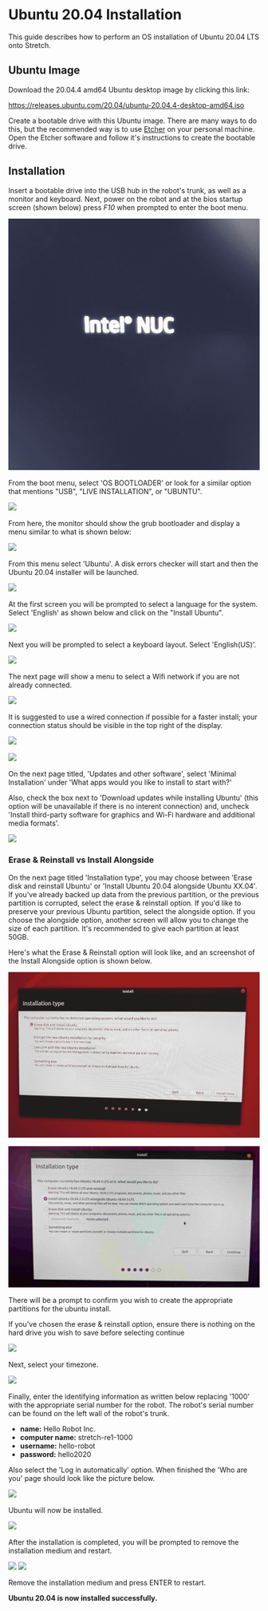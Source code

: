 # Ubuntu 20.04 Installation

This guide describes how to perform an OS installation of Ubuntu 20.04 LTS onto Stretch.

## Ubuntu Image

Download the 20.04.4 amd64 Ubuntu desktop image by clicking this link:

https://releases.ubuntu.com/20.04/ubuntu-20.04.4-desktop-amd64.iso

Create a bootable drive with this Ubuntu image. There are many ways to do this, but the recommended way is to use [Etcher](https://www.balena.io/etcher/) on your personal machine. Open the Etcher software and follow it's instructions to create the bootable drive.

## Installation

Insert a bootable drive into the USB hub in the robot's trunk, as well as a monitor and keyboard. Next, power on the robot and at the bios startup screen (shown below) press *F10* when prompted to enter the boot menu.

![](./images/NUC_startup.png)

From the boot menu, select 'OS BOOTLOADER' or look for a similar option that mentions "USB", "LIVE INSTALLATION", or "UBUNTU".

![](./images/BIOS_boot.png)

From here, the monitor should show the grub bootloader and display a menu similar to what is shown below:

![](./images/20.04/grub.png)

From this menu select 'Ubuntu'. A disk errors checker will start and then the Ubuntu 20.04 installer will be launched.

![](./images/20.04/installer_system_check.png)

At the first screen you will be prompted to select a language for the system. Select 'English' as shown below and click on the "Install Ubuntu".

![](./images/20.04/installer_language.png)

Next you will be prompted to select a keyboard layout. Select 'English(US)'.

![](./images/20.04/installer_keyboard.png)

The next page will show a menu to select a Wifi network if you are not already connected.

![](./images/20.04/installer_network.png)

It is suggested to use a wired connection if possible for a faster install; your connection status should be visible in the top right of the display.

![](./images/20.04/wifi.png)

![](./images/20.04/ethernet.png)

On the next page titled, 'Updates and other software', select 'Minimal Installation' under 'What apps would you like to install to start with?'

Also, check the box next to 'Download updates while installing Ubuntu' (this option will be unavailable if there is no interent connection) and, uncheck 'Install third-party software for graphics and Wi-Fi hardware and additional media formats'.

![](./images/20.04/installer_software.png)

### Erase & Reinstall vs Install Alongside

On the next page titled 'Installation type', you may choose between 'Erase disk and reinstall Ubuntu' or 'Install Ubuntu 20.04 alongside Ubuntu XX.04'. If you've already backed up data from the previous partition, or the previous partition is corrupted, select the erase & reinstall option. If you'd like to preserve your previous Ubuntu partition, select the alongside option. If you choose the alongside option, another screen will allow you to change the size of each partition. It's recommended to give each partition at least 50GB.

Here's what the Erase & Reinstall option will look like, and an screenshot of the Install Alongside option is shown below.

![](./images/18.04/erase_reinstall_disk.png)

![](./images/20.04/install_alongside_disk.jpg)

There will be a prompt to confirm you wish to create the appropriate partitions for the ubuntu install.

If you've chosen the erase & reinstall option, ensure there is nothing on the hard drive you wish to save before selecting continue

![](./images/20.04/installer_disk_prompt.png)

Next, select your timezone.

![](./images/20.04/installer_location.png)

Finally, enter the identifying information as written below replacing '1000' with the appropriate serial number for the robot. The robot's serial number can be found on the left wall of the robot's trunk.

 - **name:** Hello Robot Inc.
 - **computer name:** stretch-re1-1000
 - **username:** hello-robot
 - **password:** hello2020

Also select the 'Log in automatically' option. When finished the 'Who are you' page should look like the picture below.

![](./images/20.04/installer_identity.png)

Ubuntu will now be installed.

![](./images/20.04/installing.png)

After the installation is completed, you will be prompted to remove the installation medium and restart.

![](./images/20.04/installer_finished_prompt.png)
![](./images/20.04/installer_finished.png)

Remove the installation medium and press ENTER to restart.

**Ubuntu 20.04 is now installed successfully.**
